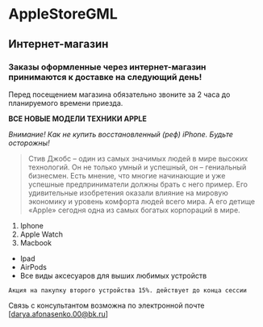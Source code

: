 # AppleStoreGML
## Интернет-магазин
### Заказы оформленные через интернет-магазин принимаются к доставке на следующий день!
Перед посещением магазина обязательно звоните за 2 часа до планируемого времени приезда.

**ВСЕ НОВЫЕ МОДЕЛИ ТЕХНИКИ APPLE**

*Внимание! Как не купить восстановленный (реф) iPhone. Будьте осторожны!*

> Стив Джобс – один из самых значимых людей в мире высоких технологий. Он не только умный и успешный, он – гениальный бизнесмен. Есть мнение, что многие начинающие и уже успешные предприниматели должны брать с него пример. Его удивительные изобретения оказали влияние на мировую экономику и уровень комфорта людей всего мира. А его детище «Apple» сегодня одна из самых богатых корпораций в мире.

1. Iphone
2. Apple Watch
3. Macbook

- Ipad
- AirPods
- Все виды аксесуаров для выших любимых устройств

`Акция на пакупку второго устройства 15%. действует до конца сессии`

Связь с консультантом возможна по электронной почте [darya.afonasenko.00@bk.ru]
